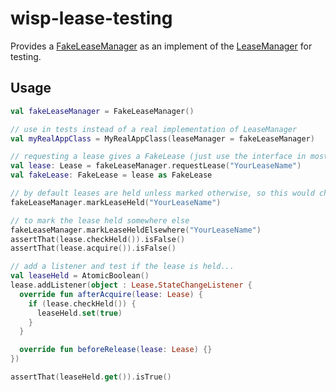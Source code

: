# wisp-lease-testing

Provides
a [FakeLeaseManager](https://github.com/cashapp/wisp/blob/master/wisp-lease-testing/src/main/kotlin/wisp/lease/FakeLeaseManager.kt)
as an implement of
the [LeaseManager](https://github.com/cashapp/wisp/blob/master/wisp-lease/src/main/kotlin/wisp/lease/LeaseManager.kt)
for testing.

## Usage

```kotlin
val fakeLeaseManager = FakeLeaseManager()

// use in tests instead of a real implementation of LeaseManager
val myRealAppClass = MyRealAppClass(leaseManager = fakeLeaseManager)

// requesting a lease gives a FakeLease (just use the interface in most cases)
val lease: Lease = fakeLeaseManager.requestLease("YourLeaseName")
val fakeLease: FakeLease = lease as FakeLease

// by default leases are held unless marked otherwise, so this would change nothing at this point
fakeLeaseManager.markLeaseHeld("YourLeaseName")

// to mark the lease held somewhere else
fakeLeaseManager.markLeaseHeldElsewhere("YourLeaseName")
assertThat(lease.checkHeld()).isFalse()
assertThat(lease.acquire()).isFalse()

// add a listener and test if the lease is held...
val leaseHeld = AtomicBoolean()
lease.addListener(object : Lease.StateChangeListener {
  override fun afterAcquire(lease: Lease) {
    if (lease.checkHeld()) {
      leaseHeld.set(true)
    }
  }

  override fun beforeRelease(lease: Lease) {}
})

assertThat(leaseHeld.get()).isTrue()
```
